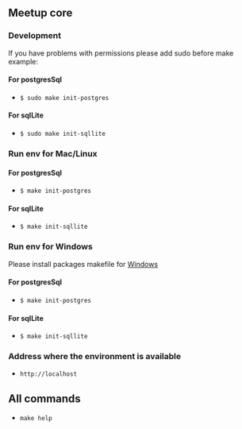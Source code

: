 ## Meetup core

### Development
If you have problems with permissions please add sudo before make example:
#### For postgresSql
- `$ sudo make init-postgres`
#### For sqlLite
- `$ sudo make init-sqllite`
### Run env for Mac/Linux

#### For postgresSql
- `$ make init-postgres`
#### For sqlLite
- `$ make init-sqllite`


### Run env for Windows
Please install packages makefile for [Windows](http://gnuwin32.sourceforge.net/packages/make.htm)
#### For postgresSql
- `$ make init-postgres`
#### For sqlLite
- `$ make init-sqllite`

### Address where the environment is available
- `http://localhost`
## All commands

-  `make help`
